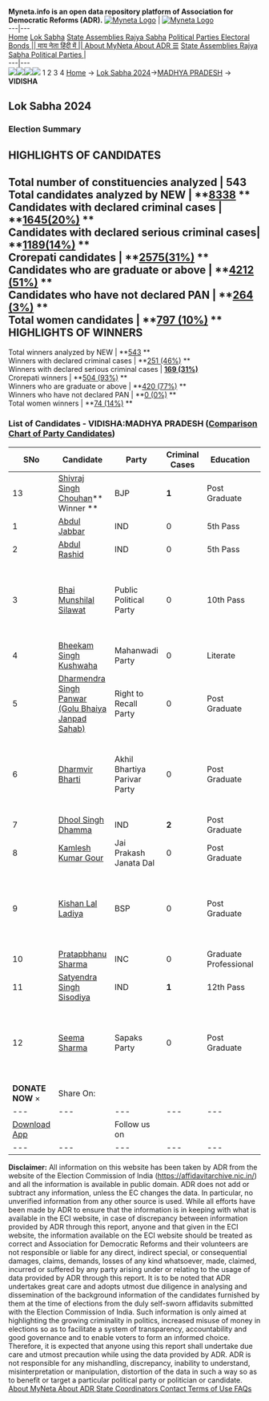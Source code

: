 **Myneta.info is an open data repository platform of Association for Democratic Reforms (ADR).**
[![Myneta Logo](https://www.myneta.info/lib/img/myneta-logo.png)](https://www.myneta.info/) | [![Myneta Logo](https://www.myneta.info/lib/img/adr-logo.png)](https://adrindia.org)  
---|---  
[Home](https://www.myneta.info/) [Lok Sabha](https://www.myneta.info/#ls "Lok Sabha") [ State Assemblies ](https://www.myneta.info/#sa "State Assemblies") [Rajya Sabha](https://www.myneta.info/#rs "Rajya Sabha") [Political Parties ](https://www.myneta.info/party "Political Parties") [ Electoral Bonds ](https://www.myneta.info/electoral_bonds "Electoral Bonds") [ || माय नेता हिंदी में || ](https://translate.google.co.in/translate?prev=hp&hl=en&js=y&u=www.myneta.info&sl=en&tl=hi&history_state0=) [ About MyNeta ](https://adrindia.org/content/about-myneta) [ About ADR ](https://adrindia.org/about-adr/who-we-are) [☰](javascript:void\(0\))
[ State Assemblies ](https://www.myneta.info/#sa "State Assemblies") [ Rajya Sabha ](https://www.myneta.info/#rs "Rajya Sabha") [ Political Parties ](https://www.myneta.info/party "Political Parties")
|   
---|---  
![](https://www.myneta.info/lib/img/banner/banner-1.png)![](https://www.myneta.info/lib/img/banner/banner-2.png)![](https://www.myneta.info/lib/img/banner/banner-3.png)![](https://www.myneta.info/lib/img/banner/banner-4.png)
1  2  3  4 
[Home](https://www.myneta.info/) → [Lok Sabha 2024](https://www.myneta.info/LokSabha2024/)→[MADHYA PRADESH](https://www.myneta.info/LokSabha2024/index.php?action=show_constituencies&state_id=20) → **VIDISHA**
### 
## Lok Sabha 2024
###  Election Summary 
HIGHLIGHTS OF CANDIDATES  
---  
Total number of constituencies analyzed |  543   
Total candidates analyzed by NEW | **[8338](https://www.myneta.info/LokSabha2024/index.php?action=summary&subAction=candidates_analyzed&sort=candidate#summary) **  
Candidates with declared criminal cases | **[1645(20%)](https://www.myneta.info/LokSabha2024/index.php?action=summary&subAction=crime&sort=candidate#summary) **  
Candidates with declared serious criminal cases| **[1189(14%)](https://www.myneta.info/LokSabha2024/index.php?action=summary&subAction=serious_crime&sort=candidate#summary) **  
Crorepati candidates | **[2575(31%)](https://www.myneta.info/LokSabha2024/index.php?action=summary&subAction=crorepati&sort=candidate#summary) **  
Candidates who are graduate or above | **[4212 (51%)](https://www.myneta.info/LokSabha2024/index.php?action=summary&subAction=education&sort=candidate#summary) **  
Candidates who have not declared PAN | **[264 (3%)](https://www.myneta.info/LokSabha2024/index.php?action=summary&subAction=without_pan&sort=candidate#summary) **  
Total women candidates | **[797 (10%)](https://www.myneta.info/LokSabha2024/index.php?action=summary&subAction=women_candidate&sort=candidate#summary) **  
HIGHLIGHTS OF WINNERS  
---  
Total winners analyzed by NEW | **[543](https://www.myneta.info/LokSabha2024/index.php?action=summary&subAction=winner_analyzed&sort=candidate#summary) **  
Winners with declared criminal cases | **[251 (46%)](https://www.myneta.info/LokSabha2024/index.php?action=summary&subAction=winner_crime&sort=candidate#summary) **  
Winners with declared serious criminal cases | **[169 (31%)](https://www.myneta.info/LokSabha2024/index.php?action=summary&subAction=winner_serious_crime&sort=candidate#summary)**  
Crorepati winners | **[504 (93%)](https://www.myneta.info/LokSabha2024/index.php?action=summary&subAction=winner_crorepati&sort=candidate#summary) **  
Winners who are graduate or above | **[420 (77%)](https://www.myneta.info/LokSabha2024/index.php?action=summary&subAction=winner_education&sort=candidate#summary) **  
Winners who have not declared PAN | **[0 (0%)](https://www.myneta.info/LokSabha2024/index.php?action=summary&subAction=winner_without_pan&sort=candidate#summary) **  
Total women winners | **[74 (14%)](https://www.myneta.info/LokSabha2024/index.php?action=summary&subAction=winner_women&sort=candidate#summary) **  
### List of Candidates - VIDISHA:MADHYA PRADESH ([Comparison Chart of Party Candidates](https://www.myneta.info/LokSabha2024/comparisonchart.php?constituency_id=247))
SNo | Candidate| Party| Criminal Cases| Education| Age| Total Assets| Liabilities  
---|---|---|---|---|---|---|---  
13  | [Shivraj Singh Chouhan](https://www.myneta.info/LokSabha2024/candidate.php?candidate_id=4448)** Winner ** | BJP | **1** | Post Graduate| 65 | Rs 8,98,52,874 ~ 8 Crore+ | Rs 64,11,905 ~ 64 Lacs+  
1  | [Abdul Jabbar](https://www.myneta.info/LokSabha2024/candidate.php?candidate_id=3724) | IND | 0 | 5th Pass| 64 | Rs 1,77,000 ~ 1 Lacs+ | Rs 0 ~   
2  | [Abdul Rashid](https://www.myneta.info/LokSabha2024/candidate.php?candidate_id=4189) | IND | 0 | 5th Pass| 84 | Rs 10,11,500 ~ 10 Lacs+ | Rs 0 ~   
3  | [Bhai Munshilal Silawat](https://www.myneta.info/LokSabha2024/candidate.php?candidate_id=4449) | Public Political Party | 0 | 10th Pass| 40 | ![](https://myneta.info/image_v2.php?myneta_folder=LokSabha2024&candidate_id=4449&col=ta) | ![](https://myneta.info/image_v2.php?myneta_folder=LokSabha2024&candidate_id=4449&col=lia)  
4  | [Bheekam Singh Kushwaha](https://www.myneta.info/LokSabha2024/candidate.php?candidate_id=4191) | Mahanwadi Party | 0 | Literate| 63 | Rs 56,30,000 ~ 56 Lacs+ | Rs 0 ~   
5  | [Dharmendra Singh Panwar (Golu Bhaiya Janpad Sahab)](https://www.myneta.info/LokSabha2024/candidate.php?candidate_id=3546) | Right to Recall Party | 0 | Post Graduate| 36 | Rs 1,09,245 ~ 1 Lacs+ | Rs 0 ~   
6  | [Dharmvir Bharti](https://www.myneta.info/LokSabha2024/candidate.php?candidate_id=4192) | Akhil Bhartiya Parivar Party | 0 | Post Graduate| 57 | ![](https://myneta.info/image_v2.php?myneta_folder=LokSabha2024&candidate_id=4192&col=ta) | ![](https://myneta.info/image_v2.php?myneta_folder=LokSabha2024&candidate_id=4192&col=lia)  
7  | [Dhool Singh Dhamma](https://www.myneta.info/LokSabha2024/candidate.php?candidate_id=4450) | IND | **2** | Post Graduate| 42 | Rs 71,58,600 ~ 71 Lacs+ | Rs 0 ~   
8  | [Kamlesh Kumar Gour](https://www.myneta.info/LokSabha2024/candidate.php?candidate_id=3725) | Jai Prakash Janata Dal | 0 | Post Graduate| 49 | Rs 27,20,000 ~ 27 Lacs+ | Rs 0 ~   
9  | [Kishan Lal Ladiya](https://www.myneta.info/LokSabha2024/candidate.php?candidate_id=4193) | BSP | 0 | Post Graduate| 65 | ![](https://myneta.info/image_v2.php?myneta_folder=LokSabha2024&candidate_id=4193&col=ta) | ![](https://myneta.info/image_v2.php?myneta_folder=LokSabha2024&candidate_id=4193&col=lia)  
10  | [Pratapbhanu Sharma](https://www.myneta.info/LokSabha2024/candidate.php?candidate_id=3415) | INC | 0 | Graduate Professional| 76 | Rs 7,01,89,892 ~ 7 Crore+ | Rs 8,61,491 ~ 8 Lacs+  
11  | [Satyendra Singh Sisodiya](https://www.myneta.info/LokSabha2024/candidate.php?candidate_id=3723) | IND | **1** | 12th Pass| 41 | Rs 35,40,000 ~ 35 Lacs+ | Rs 0 ~   
12  | [Seema Sharma](https://www.myneta.info/LokSabha2024/candidate.php?candidate_id=3726) | Sapaks Party | 0 | Post Graduate| 58 | ![](https://myneta.info/image_v2.php?myneta_folder=LokSabha2024&candidate_id=3726&col=ta) | ![](https://myneta.info/image_v2.php?myneta_folder=LokSabha2024&candidate_id=3726&col=lia)  
|  **DONATE NOW** × |  Share On:  | [](https://api.whatsapp.com/send?text=https%3A%2F%2Fmyneta.info%2Fpunjab2022%2Findex.php%3Faction%3Dshow_constituencies%26state_id%3D19) | [](https://www.facebook.com/sharer/sharer.php?u=https%3A%2F%2Fmyneta.info%2Fpunjab2022%2Findex.php%3Faction%3Dshow_constituencies%26state_id%3D19) | [](https://twitter.com/share?url=https%3A%2F%2Fmyneta.info%2Fpunjab2022%2Findex.php%3Faction%3Dshow_constituencies%26state_id%3D19)  
---|---|---|---|---  
| [ Download App ](https://play.google.com/store/apps/details?id=com.webrosoft.myneta1&pcampaignid=pcampaignidMKT-Other-global-all-co-prtnr-py-PartBadge-Mar2515-1) | [](https://play.google.com/store/apps/details?id=com.webrosoft.myneta1&pcampaignid=pcampaignidMKT-Other-global-all-co-prtnr-py-PartBadge-Mar2515-1) |  Follow us on  | [](https://www.facebook.com/adrindia.org/) | [](https://twitter.com/adrspeaks) | [](https://groups.google.com/g/national-election-watch?hl=en&pli=1) | [](https://www.instagram.com/adrspeaks/) | [](https://www.youtube.com/user/adrspeaks) | [](https://sharechat.com/profile/adrspeaks)  
---|---|---|---|---|---|---|---|---  
**Disclaimer:** All information on this website has been taken by ADR from the website of the Election Commission of India (https://affidavitarchive.nic.in/) and all the information is available in public domain. ADR does not add or subtract any information, unless the EC changes the data. In particular, no unverified information from any other source is used. While all efforts have been made by ADR to ensure that the information is in keeping with what is available in the ECI website, in case of discrepancy between information provided by ADR through this report, anyone and that given in the ECI website, the information available on the ECI website should be treated as correct and Association for Democratic Reforms and their volunteers are not responsible or liable for any direct, indirect special, or consequential damages, claims, demands, losses of any kind whatsoever, made, claimed, incurred or suffered by any party arising under or relating to the usage of data provided by ADR through this report. It is to be noted that ADR undertakes great care and adopts utmost due diligence in analysing and dissemination of the background information of the candidates furnished by them at the time of elections from the duly self-sworn affidavits submitted with the Election Commission of India. Such information is only aimed at highlighting the growing criminality in politics, increased misuse of money in elections so as to facilitate a system of transparency, accountability and good governance and to enable voters to form an informed choice. Therefore, it is expected that anyone using this report shall undertake due care and utmost precaution while using the data provided by ADR. ADR is not responsible for any mishandling, discrepancy, inability to understand, misinterpretation or manipulation, distortion of the data in such a way so as to benefit or target a particular political party or politician or candidate. 
[ About MyNeta ](https://adrindia.org/content/about-myneta) [ About ADR ](https://adrindia.org/about-adr/who-we-are) [ State Coordinators ](https://adrindia.org/about-adr/state-coordinators) [ Contact ](https://adrindia.org/contact-us) [ Terms of Use ](https://adrindia.org/content/adr-terms-use) [ FAQs ](https://adrindia.org/content/faqs)
